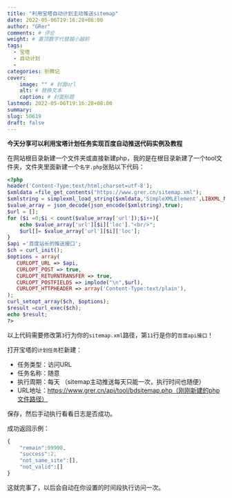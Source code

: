 ```yaml
---
title: "利用宝塔自动计划主动推送sitemap"
date: 2022-05-06T19:16:28+08:00
author: "GRer"
comments: # 评论
weight: # 置顶数字代替越小越前
tags:
  - 宝塔
  - 自动计划
  -
categories: 折腾记
cover:
    image: "" # 封面url
    alt: # 替换文本
    caption: # 封面标题
lastmod: 2022-05-06T19:16:28+08:00
summary: 
slug: 50619
draft: false
---
```


**今天分享可以利用宝塔计划任务实现百度自动推送代码实例及教程**

在网站根目录新建一个文件夹或直接新建php，我的是在根目录新建了一个tool文件夹，文件夹里面新建一个`名字.php`张贴以下代码：

```php
<?php
header('Content-Type:text/html;charset=utf-8');
$xmldata =file_get_contents("https://www.grer.cn/sitemap.xml");
$xmlstring = simplexml_load_string($xmldata,'SimpleXMLElement',LIBXML_NOCDATA);
$value_array = json_decode(json_encode($xmlstring),true);
$url = [];
for ($i =0;$i < count($value_array['url']);$i++){
    echo $value_array['url'][$i]['loc']."<br/>";
    $url[]= $value_array['url'][$i]['loc'];
}
$api ='百度站长的推送接口';
$ch = curl_init();
$options = array(
   CURLOPT_URL => $api,
   CURLOPT_POST => true,
   CURLOPT_RETURNTRANSFER => true,
   CURLOPT_POSTFIELDS => implode("\n",$url),
   CURLOPT_HTTPHEADER => array('Content-Type:text/plain'),
);
curl_setopt_array($ch, $options);
$result =curl_exec($ch);
echo $result;
?>
```



以上代码需要修改第`3`行为你的`sitemap.xml`路径，第`11`行是你的`百度api接口`！

打开宝塔的`计划任务`栏新建：

* 任务类型：访问URL
* 任务名称：随意
* 执行周期：每天 （sitemap主动推送每天只能一次，执行时间也随便）
* URL地址：https://www.grer.cn/api/tool/bdsitemap.php（刚刚新建的php文件路径）

保存，然后手动执行看看日志是否成功。

成功返回示例：

```js
{
    "remain":99998,
    "success":2,
    "not_same_site":[],
    "not_valid":[]
}
```

这就完事了，以后会自动在你设置的时间段执行访问一次。
